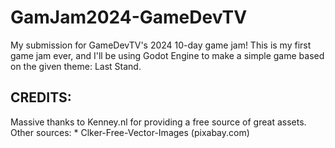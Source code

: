 # GamJam2024-GameDevTV
My submission for GameDevTV's 2024 10-day game jam! This is my first game jam ever, and I'll be using Godot Engine to make a simple game based on the given theme: Last Stand.

## CREDITS:
Massive thanks to Kenney.nl for providing a free source of great assets.
Other sources:
	* Clker-Free-Vector-Images (pixabay.com)
